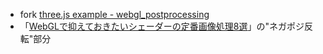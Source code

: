 - fork [three.js example - webgl_postprocessing](http://threejs.org/examples/#webgl_postprocessing)
- 「[WebGLで抑えておきたいシェーダーの定番画像処理8選](https://ics.media/entry/5535)」の"ネガポジ反転"部分